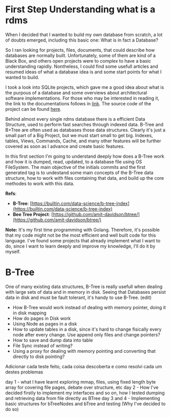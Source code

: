 # First Step Understanding what is a rdms

When I decided that I wanted to build my own database from scratch, a lot of doubts emerged, including this basic one: What is in fact a Database?

So I ran looking for projects, files, documents, that could describe how databases are normally built. Unfortunately, some of them are kind of a Black Box, and others open projects were to complex to have a basic understanding rapidly. Nontheless, I could find some usefull articles and resumed ideas of what a database idea is and some start points for what I wanted to build.

I took a look into SQLite projects, which gave me a good idea about what is the purpous of a database and some overviews about architectural software implementations. For those who may be interested in reading it, the link to the documentations follows in [link](https://www.sqlite.org/docs.html). The source code of the project can be found [here](https://github.com/sqlite/sqlite/tree/master).

Behind almost every single rdms database there is a efficient Data Structure, used to perform fast searches through indexed data. B-Tree and B+Tree are often used as databases those data structures. Clearly it's just a small part of a Big Project, but we must start small to get big. Indexes, tables, Views, Commands, Cache, and many other features will be further covered as soon as I advance and create basic features.

In this first section I'm going to understand deeply how does a B-Tree work and how it is dumped, read, updated, to a database file using OS FileSystem. The main objective of the initials commits and the first generated tag is to undestand some main concepts of the B-Tree data structure, how to work with files containing that data, and build up the core methodes to work with this data.

**Refs**:
- **B-Tree**: [https://builtin.com/data-science/b-tree-index](https://builtin.com/data-science/b-tree-index)
- **Bee Tree Project**: [https://github.com/amit-davidson/btree/](https://github.com/amit-davidson/btree/)

**Note:** It's my first time programming with Golang. Therefore, it's possible that my code might not be the most efficient and well built code for this language. I've found some projects that already implement what I want to do, since I want to learn deeply and improve my knowledge, I'll do it by myself.

# B-Tree

One of many existing data structures, B-Tree is really usefull when dealing with large sets of data and in memory in disk. Seeing that Databases persist data in disk and must be fault tolerant, it's handy to use B-Tree. (edit)

- How B-Tree would work instead of dealing with memory pointer, doing it in disk mapping
- How do pages in Disk work
- Using Node as pages in a disk
- How to update tables in a disk, since it's hard to change fisically every node after every change. Use append only files and change pointers?
- How to save and dump data into table
- File Sync instead of writing?
- Using a proxy for dealing with memory pointing and converting that directly to disk pointing?

Adicionar cada teste feito, cada coisa descoberta e como resolvi cada um destes problemas


day 1 - what I have learnt exploring mmap, files, using fixed length byte array for covering file pages, debate over structure, etc
day 2 - How I've decided firstly to implement my interfaces and so on, how I tested dumping and retrieving data from file directly as BTree
day 3 and 4 - Implementing basic structures for bTreeNodes and bTree and testing (Why I've decided to do so)

